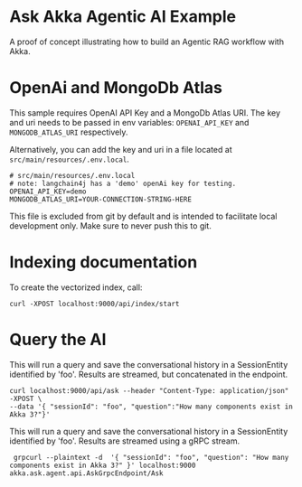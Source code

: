 # Ask Akka Agentic AI Example
A proof of concept illustrating how to build an Agentic RAG workflow with Akka.

# OpenAi and MongoDb Atlas

This sample requires OpenAI API Key and a MongoDb Atlas URI. The key and uri needs to be passed in env variables: 
`OPENAI_API_KEY` and `MONGODB_ATLAS_URI` respectively. 

Alternatively, you can add the key and uri in a file located at `src/main/resources/.env.local`. 

```
# src/main/resources/.env.local
# note: langchain4j has a 'demo' openAi key for testing.
OPENAI_API_KEY=demo
MONGODB_ATLAS_URI=YOUR-CONNECTION-STRING-HERE
```
This file is excluded from git by default and is intended to facilitate local development only.
Make sure to never push this to git.

# Indexing documentation

To create the vectorized index, call: 

```shell
curl -XPOST localhost:9000/api/index/start 
```

# Query the AI

This will run a query and save the conversational history in a SessionEntity identified by 'foo'.
Results are streamed, but concatenated in the endpoint.

```shell
curl localhost:9000/api/ask --header "Content-Type: application/json" -XPOST \
--data '{ "sessionId": "foo", "question":"How many components exist in Akka 3?"}'
```

This will run a query and save the conversational history in a SessionEntity identified by 'foo'.
Results are streamed using a gRPC stream.

```shell
 grpcurl --plaintext -d  '{ "sessionId": "foo", "question": "How many components exist in Akka 3?" }' localhost:9000 akka.ask.agent.api.AskGrpcEndpoint/Ask

```